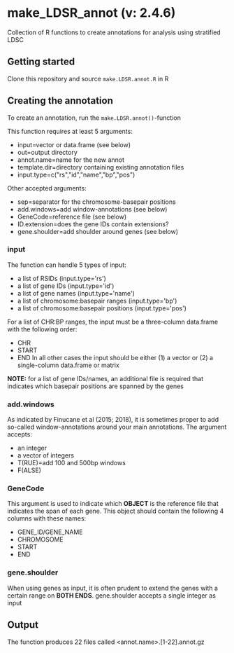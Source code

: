 # make_LDSR_annot (v: 2.4.6)
Collection of R functions to create annotations for analysis using stratified LDSC

## Getting started
Clone this repository and source `make.LDSR.annot.R` in R

## Creating the annotation
To create an annotation, run the `make.LDSR.annot()`-function

This function requires at least 5 arguments:
- input=vector or data.frame (see below)
- out=output directory
- annot.name=name for the new annot
- template.dir=directory containing existing annotation files
- input.type=c("rs","id","name","bp","pos")

Other accepted arguments:
- sep=separator for the chromosome-basepair positions
- add.windows=add window-annotations (see below)
- GeneCode=reference file (see below)
- ID.extension=does the gene IDs contain extensions?
- gene.shoulder=add shoulder around genes (see below)

### input
The function can handle 5 types of input:
- a list of RSIDs (input.type='rs')
- a list of gene IDs (input.type='id')
- a list of gene names (input.type='name')
- a list of chromosome:basepair ranges (input.type='bp')
- a list of chromosome:basepair positions (input.type='pos')

For a list of CHR:BP ranges, the input must be a three-column data.frame with the following order:
- CHR
- START
- END
In all other cases the input should be either (1) a vector or (2) a single-column data.frame or matrix

**NOTE:** for a list of gene IDs/names, an additional file is required that indicates which basepair positions are spanned by the genes

### add.windows
As indicated by Finucane et al (2015; 2018), it is sometimes proper to add so-called window-annotations around your main annotations. The argument accepts:
- an integer
- a vector of integers
- T(RUE)=add 100 and 500bp windows
- F(ALSE)

### GeneCode
This argument is used to indicate which **OBJECT** is the reference file that indicates the span of each gene. This object should contain the following 4 columns with these names:
- GENE_ID/GENE_NAME
- CHROMOSOME
- START
- END

### gene.shoulder
When using genes as input, it is often prudent to extend the genes with a certain range on **BOTH ENDS**. gene.shoulder accepts a single integer as input

## Output
The function produces 22 files called <annot.name>.[1-22].annot.gz

